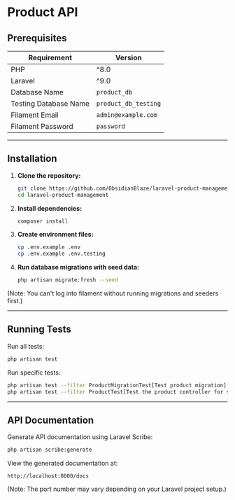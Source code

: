 # Product API

## Prerequisites

| Requirement       | Version |
|------------------|---------|
| PHP             | ^8.0    |
| Laravel         | ^9.0    |
| Database Name   | `product_db` |
| Testing Database Name | `product_db_testing` |
| Filament Email   | `admin@example.com` |
| Filament Password | `password` |

---

## Installation

1. **Clone the repository:**
   ```sh
   git clone https://github.com/ObsidianBlaze/laravel-product-management.git
   cd laravel-product-management
   ```

2. **Install dependencies:**
   ```sh
   composer install
   ```

3. **Create environment files:**
   ```sh
   cp .env.example .env
   cp .env.example .env.testing
   ```

4. **Run database migrations with seed data:**
   ```sh
   php artisan migrate:fresh --seed
   ```
(Note: You can't log into filament without running migrations and seeders first.)

---

## Running Tests

Run all tests:

```sh
php artisan test
```

Run specific tests:

```sh
php artisan test --filter ProductMigrationTest[Test product migration]
php artisan test --filter ProductTest[Test the product controller for store, show, and index]
```

---

## API Documentation

Generate API documentation using Laravel Scribe:

```sh
php artisan scribe:generate
```

View the generated documentation at:

```
http://localhost:8000/docs
```

(Note: The port number may vary depending on your Laravel project setup.)

